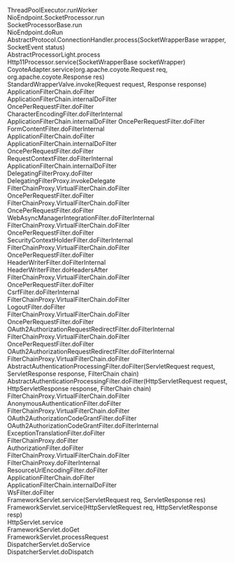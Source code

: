 ThreadPoolExecutor.runWorker  
NioEndpoint.SocketProcessor.run  
SocketProcessorBase.run  
NioEndpoint.doRun  
AbstractProtocol.ConnectionHandler.process(SocketWrapperBase wrapper, SocketEvent status)  
AbstractProcessorLight.process  
Http11Processor.service(SocketWrapperBase socketWrapper)  
CoyoteAdapter.service(org.apache.coyote.Request req, org.apache.coyote.Response res)  
StandardWrapperValve.invoke(Request request, Response response)  
ApplicationFilterChain.doFilter  
ApplicationFilterChain.internalDoFilter  
OncePerRequestFilter.doFilter  
CharacterEncodingFilter.doFilterInternal  
ApplicationFilterChain.internalDoFilter
OncePerRequestFilter.doFilter  
FormContentFilter.doFilterInternal  
ApplicationFilterChain.doFilter  
ApplicationFilterChain.internalDoFilter  
OncePerRequestFilter.doFilter  
RequestContextFilter.doFilterInternal  
ApplicationFilterChain.internalDoFilter  
DelegatingFilterProxy.doFilter  
DelegatingFilterProxy.invokeDelegate
FilterChainProxy.VirtualFilterChain.doFilter  
OncePerRequestFilter.doFilter  
FilterChainProxy.VirtualFilterChain.doFilter  
OncePerRequestFilter.doFilter  
WebAsyncManagerIntegrationFilter.doFilterInternal  
FilterChainProxy.VirtualFilterChain.doFilter  
OncePerRequestFilter.doFilter  
SecurityContextHolderFilter.doFilterInternal  
FilterChainProxy.VirtualFilterChain.doFilter  
OncePerRequestFilter.doFilter  
HeaderWriterFilter.doFilterInternal  
HeaderWriterFilter.doHeadersAfter
FilterChainProxy.VirtualFilterChain.doFilter  
OncePerRequestFilter.doFilter  
CsrfFilter.doFilterInternal  
FilterChainProxy.VirtualFilterChain.doFilter  
LogoutFilter.doFilter  
FilterChainProxy.VirtualFilterChain.doFilter  
OncePerRequestFilter.doFilter  
OAuth2AuthorizationRequestRedirectFilter.doFilterInternal  
FilterChainProxy.VirtualFilterChain.doFilter  
OncePerRequestFilter.doFilter  
OAuth2AuthorizationRequestRedirectFilter.doFilterInternal  
FilterChainProxy.VirtualFilterChain.doFilter  
AbstractAuthenticationProcessingFilter.doFilter(ServletRequest request, ServletResponse response, FilterChain chain)  
AbstractAuthenticationProcessingFilter.doFilter(HttpServletRequest request, HttpServletResponse response, FilterChain chain)  
FilterChainProxy.VirtualFilterChain.doFilter  
AnonymousAuthenticationFilter.doFilter  
FilterChainProxy.VirtualFilterChain.doFilter  
OAuth2AuthorizationCodeGrantFilter.doFilter  
OAuth2AuthorizationCodeGrantFilter.doFilterInternal  
ExceptionTranslationFilter.doFilter  
FilterChainProxy.doFilter  
AuthorizationFilter.doFilter  
FilterChainProxy.VirtualFilterChain.doFilter  
FilterChainProxy.doFilterInternal  
ResourceUrlEncodingFilter.doFilter  
ApplicationFilterChain.doFilter  
ApplicationFilterChain.internalDoFilter  
	WsFilter.doFilter  
FrameworkServlet.service(ServletRequest req, ServletResponse res)  
FrameworkServlet.service(HttpServletRequest req, HttpServletResponse resp)  
HttpServlet.service  
FrameworkServlet.doGet  
FrameworkServlet.processRequest  
DispatcherServlet.doService  
DispatcherServlet.doDispatch

